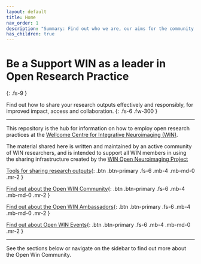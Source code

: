 ```yaml
---
layout: default
title: Home
nav_order: 1
description: "Summary: Find out who we are, our aims for the community and how to get involved!"
has_children: true
---
```



# Be a Support WIN as a leader in Open Research Practice
{: .fs-9 }

Find out how to share your research outputs effectively and responsibly, for improved impact, access and collaboration.
{: .fs-6 .fw-300 }

---

This repository is the hub for information on how to employ open research practices at the [Wellcome Centre for Integrative Neuroimaging (WIN)](https://www.win.ox.ac.uk).

The material shared here is written and maintained by an active community of WIN researchers, and is intended to support all WIN members in using the sharing infrastructure created by the [WIN Open Neuroimaging Project](https://www.win.ox.ac.uk/open-neuroimaging)

[Tools for sharing research outputs](tools.md){: .btn .btn-primary .fs-6 .mb-4 .mb-md-0 .mr-2 }

[Find out about the Open WIN Community](community.md){: .btn .btn-primary .fs-6 .mb-4 .mb-md-0 .mr-2 }  

[Find out about the Open WIN Ambassadors](abmassadors.md){: .btn .btn-primary .fs-6 .mb-4 .mb-md-0 .mr-2 }  

[Find out about Open WIN Events](events.md){: .btn .btn-primary .fs-6 .mb-4 .mb-md-0 .mr-2 }  


---

See the sections below or navigate on the sidebar to find out more about the Open Win Community.
